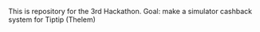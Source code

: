 This is repository for the 3rd Hackathon. Goal: make a simulator cashback system for Tiptip (Thelem) 
